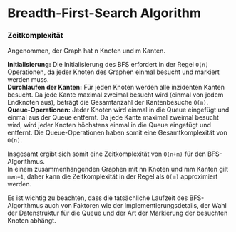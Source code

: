# Breadth-First-Search Algorithm

### Zeitkomplexität

Angenommen, der Graph hat n Knoten und m Kanten.

<b>Initialisierung:</b> Die Initialisierung des BFS erfordert in der Regel <code>O(n)</code> Operationen, da jeder Knoten des Graphen einmal besucht und markiert werden muss. <br>
<b>Durchlaufen der Kanten:</b> Für jeden Knoten werden alle inzidenten Kanten besucht. Da jede Kante maximal zweimal besucht wird (einmal von jedem Endknoten aus), beträgt die Gesamtanzahl der Kantenbesuche <code>O(m)</code>. <br>
<b>Queue-Operationen:</b> Jeder Knoten wird einmal in die Queue eingefügt und einmal aus der Queue entfernt.
Da jede Kante maximal zweimal besucht wird, wird jeder Knoten höchstens einmal in die Queue eingefügt und entfernt.
Die Queue-Operationen haben somit eine Gesamtkomplexität von <code>O(n)</code>.

Insgesamt ergibt sich somit eine Zeitkomplexität von <code>O(n+m)</code> für den BFS-Algorithmus. <br>
In einem zusammenhängenden Graphen mit nn Knoten und mm Kanten gilt <code>m≥n−1</code>,
daher kann die Zeitkomplexität in der Regel als <code>O(m)</code> approximiert werden.

Es ist wichtig zu beachten, dass die tatsächliche Laufzeit des BFS-Algorithmus auch von Faktoren wie der Implementierungsdetails, der Wahl der Datenstruktur für die Queue und der Art der Markierung der besuchten Knoten abhängt.
